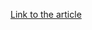 [Link to the article](https://www.sentinelone.com/blog/macos-adload-prolific-adware-pivots-just-days-after-apples-xprotect-clampdown/)
